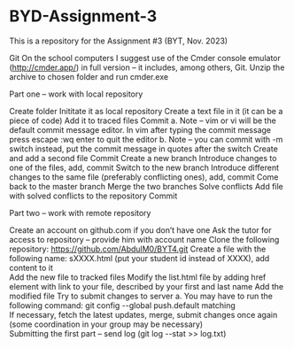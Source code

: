 # BYD-Assignment-3
This is a repository for the Assignment #3 (BYT, Nov. 2023)

Git 
On the school computers I suggest use of the Cmder console emulator (http://cmder.app/) in full version – it includes, among others, Git. Unzip the archive to chosen folder and run cmder.exe 

Part one – work with local repository 

Create folder 
Inititate it as local repository 
Create a text file in it (it can be a piece of code) 
Add it to traced files 
Commit 
 a. Note – vim or vi will be the default commit message editor. In vim after typing the commit message press escape :wq enter to quit the editor 
 b. Note – you can commit with -m switch instead, put the commit message in quotes after the switch 
Create and add a second file 
Commit 
Create a new branch 
Introduce changes to one of the files, add, commit 
Switch to the new branch 
Introduce different changes to the same file (preferably conflicting ones), add, commit 
Come back to the master branch 
Merge the two branches 
Solve conflicts 
Add file with solved conflicts to the repository 
Commit 
 

Part two – work with remote repository 

Create an account on github.com if you don’t have one 
Ask the tutor for access to repository – provide him with account name 
Clone the following repository:  https://github.com/AbdulM0/BYT4.git
Create a file with the following name: sXXXX.html (put your student id instead of XXXX), add content to it  
Add the new file to tracked files 
Modify the list.html file by adding href element with link to your file, described by your first and last name 
Add the modified file 
Try to submit changes to server 
 a. You may have to run the following command: git config --global push.default matching  
If necessary, fetch the latest updates, merge, submit changes once again (some coordination in your group may be necessary)  
Submitting the first part – send log (git log --stat >> log.txt) 
